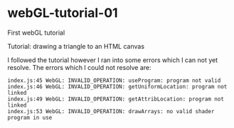 # webGL-tutorial-01
First webGL tutorial

Tutorial: drawing a triangle to an HTML canvas

I followed the tutorial however I ran into some errors which I can not yet resolve.
The errors which I could not resolve are: 
```
index.js:45 WebGL: INVALID_OPERATION: useProgram: program not valid
index.js:46 WebGL: INVALID_OPERATION: getUniformLocation: program not linked
index.js:49 WebGL: INVALID_OPERATION: getAttribLocation: program not linked
index.js:53 WebGL: INVALID_OPERATION: drawArrays: no valid shader program in use
```